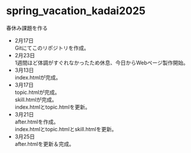 # spring_vacation_kadai2025
春休み課題を作る
- 2月17日  
Gitにてこのリポジトリを作成。  
- 2月23日  
1週間ほど体調がすぐれなかったため休息、今日からWebページ製作開始。
- 3月13日  
index.htmlが完成。
- 3月17日  
topic.htmlが完成。  
skill.htmlが完成。  
index.htmlとtopic.htmlを更新。
- 3月21日  
after.htmlを作成。  
index.htmlとtopic.htmlとskill.htmlを更新。  
- 3月25日  
after.htmlを更新＆完成。  
